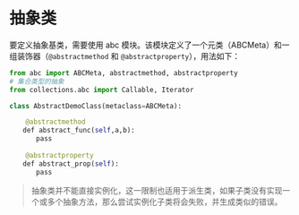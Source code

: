# 抽象类

要定义抽象基类，需要使用 abc 模块。该模块定义了一个元类（ABCMeta）和一组装饰器（`@abstractmethod` 和 `@abstractproperty`），用法如下：

```py
from abc import ABCMeta, abstractmethod, abstractproperty
# 集合类型的抽象
from collections.abc import Callable, Iterator

class AbstractDemoClass(metaclass=ABCMeta):

    @abstractmethod
　　def abstract_func(self,a,b):
　　　　pass
　　
    @abstractproperty
　　def abstract_prop(self):
　　　　pass
```

> 抽象类并不能直接实例化，这一限制也适用于派生类，如果子类没有实现一个或多个抽象方法，那么尝试实例化子类将会失败，并生成类似的错误。
